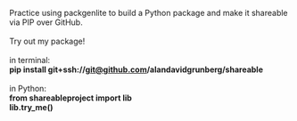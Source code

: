Practice using packgenlite to build a Python package and make it shareable via PIP over GitHub.
<br><br>
Try out my package!
<br><br>
in terminal: <br>
<b>pip install git+ssh://git@github.com/alandavidgrunberg/shareable</b>
<br><br>
in Python: <br>
<b>from shareableproject import lib<b><br>
<b>lib.try_me()<b><br>
